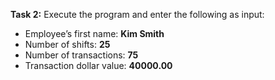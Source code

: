 **Task 2:** Execute the program and enter the following as input:

- Employee’s first name: **Kim Smith**
- Number of shifts: **25**
- Number of transactions: **75**
- Transaction dollar value: **40000.00**
